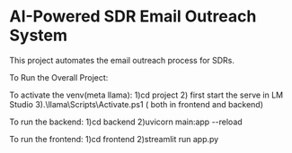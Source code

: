 # AI-Powered SDR Email Outreach System
This project automates the email outreach process for SDRs.

To Run the Overall Project:

To activate the venv(meta llama): 
1)cd project
2) first start the serve in LM Studio
3).\llama\Scripts\Activate.ps1 ( both in frontend and backend)

To run the backend:
1)cd backend
2)uvicorn main:app --reload

To run the frontend:
1)cd frontend
2)streamlit run app.py

